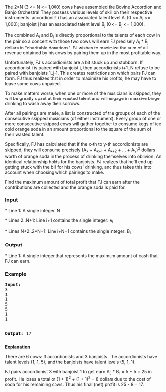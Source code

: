 <p>The 2*N (3 &lt;= N &lt;= 1,000) cows have assembled the Bovine Accordion and Banjo Orchestra!  They possess various levels of skill on their respective instruments: accordionist i has an associated talent level A<sub>i</sub> (0 &lt;= A<sub>i</sub> &lt;= 1,000); banjoist j has an associated talent level B<sub>j</sub> (0 &lt;= B<sub>j</sub> &lt;= 1,000).</p>
<p>The combined A<img style="vertical-align: middle;" title="awesomeness' of a pairing between cows with talents A" src="../../../files/gif/%5Cdisplaystyle%7Ba%7D%7Bw%7D%7Be%7D%7Bs%7D%7Bo%7D%7Bm%7D%7Be%7D%5Cne%7Bs%7D%7Bs%7D%27%7Bo%7D%7Bf%7B%7Ba%7D%7D%7D%7Bp%7D%7Ba%7D%7Bi%7D%7Br%7D%5Cin%7Bg%7B%7Bb%7D%7D%7D%7Be%7D%7Bt%7D%7Bw%7D%7Be%7D%7Be%7D%7Bn%7D%7Bc%7D%7Bo%7D%7Bw%7D%7Bs%7D%7Bw%7D%7Bi%7D%7Bt%7D%7Bh%7D%7Bt%7D%7Ba%7D%5Cle%7Bn%7D%7Bt%7D%7Bs%7D%7BA%7D" alt=""><sub>i</sub> and B<sub>j</sub> is directly proportional to the talents of each cow in the pair so a concert with those two cows will earn FJ precisely A<sub>i</sub> * B<sub>j</sub> dollars in "charitable donations".  FJ wishes to maximize the sum of all revenue obtained by his cows by pairing them up in the most profitable way.</p>
<p>Unfortunately, FJ's accordionists are a bit stuck up and stubborn. If accordionist i is paired with banjoist j, then accordionists i+1..N refuse to be paired with banjoists 1..j-1. This creates restrictions on which pairs FJ can form. FJ thus realizes that in order to maximize his profits, he may have to leave some cows unpaired.</p>
<p>To make matters worse, when one or more of the musicians is skipped, they will be greatly upset at their wasted talent and will engage in massive binge drinking to wash away their sorrows.</p>
<p>After all pairings are made, a list is constructed of the groups of each of the consecutive skipped musicians (of either instrument). Every group of one or more consecutive skipped cows will gather together to consume kegs of ice cold orange soda in an amount proportional to the square of the sum of their wasted talent.</p>
<p>Specifically, FJ has calculated that if the x-th to y-th accordionists are skipped, they will consume precisely (A<sub>x</sub> + A<sub>x+1</sub> + A<sub>x+2</sub> + ... + A<sub>y</sub>)<sup>2</sup> dollars worth of orange soda in the process of drinking themselves into oblivion. An identical relationship holds for the banjoists. FJ realizes that he'll end up getting stuck with the bill for his cows' drinking, and thus takes this into account when choosing which pairings to make.</p>
<p>Find the maximum amount of total profit that FJ can earn after the contributions are collected and the orange soda is paid for.</p>
<h3>Input</h3>
<p>* Line 1: A single integer: N</p>
<p>* Lines 2..N+1: Line i+1 contains the single integer: A<sub>i</sub></p>
<p>* Lines N+2..2*N+1: Line i+N+1 contains the single integer: B<sub>i</sub></p>
<h3>Output</h3>
<p>* Line 1: A single integer that represents the maximum amount of cash         that FJ can earn.</p>
<h3>Example</h3>
<pre><strong>Input:</strong>
3
1
1
5
5
1
1

<strong>Output:</strong>
17
</pre>
<p><strong>Explanation</strong></p>
<p>There are 6 cows: 3 accordionists and 3 banjoists. The accordionists have talent levels (1, 1, 5), and the banjoists have talent levels (5, 1, 1).</p>
<p>FJ pairs accordionist 3 with banjoist 1 to get earn A<sub>3</sub> * B<sub>1</sub> = 5 * 5 = 25 in profit.  He loses a total of (1 + 1)<sup>2</sup> + (1 + 1)<sup>2</sup> = 8 dollars due to the cost of soda for his remaining cows. Thus his final (net) profit is 25 - 8 = 17.</p>